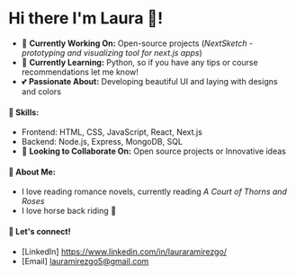 # Hi there I'm Laura 👋!

- 🔭 **Currently Working On:** Open-source projects (*NextSketch - prototyping and visualizing tool for next.js apps*)
- 🌱 **Currently Learning:** Python, so if you have any tips or course recommendations let me know!
- 💕 **Passionate About:** Developing beautiful UI and laying with designs and colors
#### 🚀 **Skills:**
- Frontend: HTML, CSS, JavaScript, React, Next.js
- Backend: Node.js, Express, MongoDB, SQL
- 👯 **Looking to Collaborate On:** Open source projects or Innovative ideas
#### 🎉 **About Me:**
- I love reading romance novels, currently reading *A Court of Thorns and Roses*
- I love horse back riding 🐴
#### 📧 **Let's connect!**
- [LinkedIn] https://www.linkedin.com/in/lauraramirezgo/
- [Email] lauramirezgo5@gmail.com

